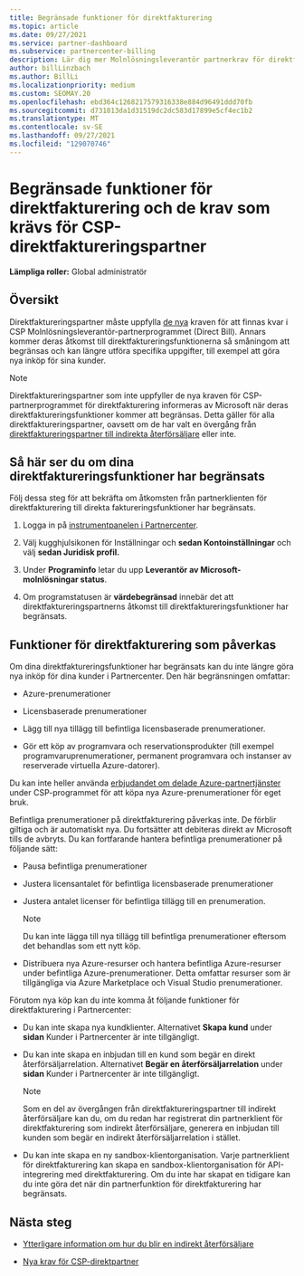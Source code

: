 ```yaml
---
title: Begränsade funktioner för direktfakturering
ms.topic: article
ms.date: 09/27/2021
ms.service: partner-dashboard
ms.subservice: partnercenter-billing
description: Lär dig mer Molnlösningsleverantör partnerkrav för direktfakturering (CSP) och vad du kan göra för att undvika att funktioner begränsas. Ta reda på om dina funktioner har begränsats.
author: billLinzbach
ms.author: BillLi
ms.localizationpriority: medium
ms.custom: SEOMAY.20
ms.openlocfilehash: ebd364c1268217579316338e884d96491ddd70fb
ms.sourcegitcommit: d731813da1d31519dc2dc583d17899e5cf4ec1b2
ms.translationtype: MT
ms.contentlocale: sv-SE
ms.lasthandoff: 09/27/2021
ms.locfileid: "129070746"
---
```

# <a name="restricted-direct-bill-capabilities-and-the-requirements-needed-for-csp-direct-bill-partners"></a>Begränsade funktioner för direktfakturering och de krav som krävs för CSP-direktfaktureringspartner

**Lämpliga roller:** Global administratör

## <a name="overview"></a>Översikt

Direktfaktureringspartner måste uppfylla [de nya](direct-partner-new-requirements.md) kraven för att finnas kvar i CSP Molnlösningsleverantör-partnerprogrammet (Direct Bill). Annars kommer deras åtkomst till direktfaktureringsfunktionerna så småningom att begränsas och kan längre utföra specifika uppgifter, till exempel att göra nya inköp för sina kunder.

> [!Note]
> Direktfaktureringspartner som inte uppfyller de nya kraven för CSP-partnerprogrammet för direktfakturering informeras av Microsoft när deras direktfaktureringsfunktioner kommer att begränsas. Detta gäller för alla direktfaktureringspartner, oavsett om de har valt en övergång från [direktfaktureringspartner till indirekta återförsäljare](transition-direct-to-indirect.md) eller inte.  

## <a name="how-to-tell-if-your-direct-bill-capabilities-has-been-restricted"></a>Så här ser du om dina direktfaktureringsfunktioner har begränsats

Följ dessa steg för att bekräfta om åtkomsten från partnerklienten för direktfakturering till direkta faktureringsfunktioner har begränsats.

1. Logga in på [instrumentpanelen i Partnercenter](https://partner.microsoft.com/dashboard).

2. Välj kugghjulsikonen för Inställningar och **sedan Kontoinställningar** och välj **sedan Juridisk profil.**

3. Under **Programinfo** letar du upp **Leverantör av Microsoft-molnlösningar status**.

4. Om programstatusen är **värdebegränsad** innebär det att direktfaktureringspartnerns åtkomst till direktfaktureringsfunktioner har begränsats.

## <a name="affected-direct-bill-capabilities"></a>Funktioner för direktfakturering som påverkas

Om dina direktfaktureringsfunktioner har begränsats kan du inte längre göra nya inköp för dina kunder i Partnercenter. Den här begränsningen omfattar:

- Azure-prenumerationer

- Licensbaserade prenumerationer

- Lägg till nya tillägg till befintliga licensbaserade prenumerationer.

- Gör ett köp av programvara och reservationsprodukter (till exempel programvaruprenumerationer, permanent programvara och instanser av reserverade virtuella Azure-datorer).

Du kan inte heller använda [erbjudandet om delade Azure-partnertjänster](shared-services.md) under CSP-programmet för att köpa nya Azure-prenumerationer för eget bruk.

Befintliga prenumerationer på direktfakturering påverkas inte. De förblir giltiga och är automatiskt nya. Du fortsätter att debiteras direkt av Microsoft tills de avbryts. Du kan fortfarande hantera befintliga prenumerationer på följande sätt:

- Pausa befintliga prenumerationer

- Justera licensantalet för befintliga licensbaserade prenumerationer

- Justera antalet licenser för befintliga tillägg till en prenumeration. 

    >[!Note]
    >Du kan inte lägga till nya tillägg till befintliga prenumerationer eftersom det behandlas som ett nytt köp.

- Distribuera nya Azure-resurser och hantera befintliga Azure-resurser under befintliga Azure-prenumerationer. Detta omfattar resurser som är tillgängliga via Azure Marketplace och Visual Studio prenumerationer.

Förutom nya köp kan du inte komma åt följande funktioner för direktfakturering i Partnercenter:

- Du kan inte skapa nya kundklienter. Alternativet **Skapa kund** under **sidan** Kunder i Partnercenter är inte tillgängligt.

- Du kan inte skapa en inbjudan till en kund som begär en direkt återförsäljarrelation. Alternativet **Begär en återförsäljarrelation** under **sidan** Kunder i Partnercenter är inte tillgängligt.

    >[!NOTE]
    >Som en del av övergången från direktfaktureringspartner till indirekt återförsäljare kan du, om du redan har registrerat din partnerklient för direktfakturering som indirekt återförsäljare, generera en inbjudan till kunden som begär en indirekt återförsäljarrelation i stället.

- Du kan inte skapa en ny sandbox-klientorganisation. Varje partnerklient för direktfakturering kan skapa en sandbox-klientorganisation för API-integrering med direktfakturering. Om du inte har skapat en tidigare kan du inte göra det när din partnerfunktion för direktfakturering har begränsats.  

## <a name="next-steps"></a>Nästa steg

- [Ytterligare information om hur du blir en indirekt återförsäljare](https://assetsprod.microsoft.com/csp-directbill-to-indirect-transition.pdf)

- [Nya krav för CSP-direktpartner](direct-partner-new-requirements.md)
